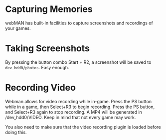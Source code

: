 # Capturing Memories

webMAN has built-in facilities to capture screenshots and recordings of your games. 

# Taking Screenshots

By pressing the button combo Start + R2, a screenshot will be saved to `dev_hdd0/photos`. Easy enough.

# Recording Video

Webman allows for video recording while in-game. Press the PS button while in a game, then Select+R3 to begin recording. Press the PS button, and Select+R3 again to stop recording. A MP4 will be generated in /dev_hdd0/VIDEO. Keep in mind that not every game may work.

You also need to make sure that the video recording plugin is loaded before doing this.